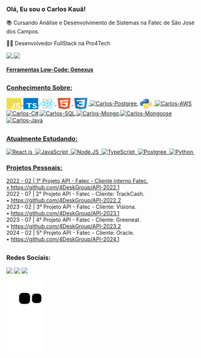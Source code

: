 ### Olá, Eu sou o Carlos Kauã!

📚 Cursando Análise e Desenvolvimento de Sistemas na Fatec de São José dos Campos.
<p/>
👨‍💼 Desenvolvedor FullStack na Pro4Tech
<div alinhar = "centro">
 <a href="https://github.com/CarlosKB">
 <img align="center" height="190em" src="https://github-readme-stats.vercel.app/api?username=CarlosKB&show_icons=true&theme=midnight-purple&include_all_commits=true&count_private=true"/>
 <img align="center" height="190em" src="https://github-readme-stats.vercel.app/api/top-langs/?username=CarlosKB&layout=compact&langs_count=16&theme=midnight-purple"/>
</div>
 
 #### Ferramentas Low-Code: Genexus
  
 ##
 ### Conhecimento Sobre:
  <div style="display: inline_block">
  <img align="center" alt="Carlos-Js" height="30" width="40" src="https://raw.githubusercontent.com/devicons/devicon/master/icons/javascript/javascript-plain.svg">
  <img align="center" alt="Carlos-Ts" height="30" width="40" src="https://raw.githubusercontent.com/devicons/devicon/master/icons/typescript/typescript-plain.svg">
  <img align="center" alt="Carlos-React" height="30" width="40" src="https://raw.githubusercontent.com/devicons/devicon/master/icons/react/react-original.svg">
  <img align="center" alt="Carlos-HTML" height="30" width="40" src="https://raw.githubusercontent.com/devicons/devicon/master/icons/html5/html5-original.svg">
  <img align="center" alt="Carlos-CSS" height="30" width="40" src="https://raw.githubusercontent.com/devicons/devicon/master/icons/css3/css3-original.svg">
  <img align="center" alt="Carlos-Postgree" height="30" width="40" src="https://cdn.jsdelivr.net/gh/devicons/devicon/icons/postgresql/postgresql-original-wordmark.svg">
  <img align="center" alt="Carlos-Python" height="30" width="40" src="https://raw.githubusercontent.com/devicons/devicon/master/icons/python/python-original.svg">
  <img align="center" alt="Carlos-AWS" height="30" width="40" src="https://cdn.jsdelivr.net/gh/devicons/devicon@latest/icons/amazonwebservices/amazonwebservices-original-wordmark.svg">
  <img align="center" alt="Carlos-C#" height="30" width="40" src="https://cdn.jsdelivr.net/gh/devicons/devicon@latest/icons/csharp/csharp-original.svg">
  <img align="center" alt="Carlos-SQL" height="30" width="40" src="https://cdn.jsdelivr.net/gh/devicons/devicon@latest/icons/sqldeveloper/sqldeveloper-original.svg">
  <img align="center" alt="Carlos-Mongo" height="30" width="40" src="https://cdn.jsdelivr.net/gh/devicons/devicon@latest/icons/mongodb/mongodb-original.svg">
  <img align="center" alt="Carlos-Mongoose" height="30" width="40" src="https://cdn.jsdelivr.net/gh/devicons/devicon@latest/icons/mongoose/mongoose-original.svg">
  <img align="center" alt="Carlos-Java" height="30" width="40" src="https://cdn.jsdelivr.net/gh/devicons/devicon/icons/java/java-original-wordmark.svg">
   
 ##
 ### Atualmente Estudando:
![React.js](https://img.shields.io/badge/React-20232A?style=for-the-badge&logo=react&logoColor=61DAFB)&nbsp;
![JavaScript](https://img.shields.io/badge/JavaScript-F7DF1E?style=for-the-badge&logo=javascript&logoColor=black)&nbsp;
![Node.JS](https://img.shields.io/badge/Node.js-43853D?style=for-the-badge&logo=node.js&logoColor=white)&nbsp;
![TypeScript](https://img.shields.io/badge/TypeScript-007ACC?style=for-the-badge&logo=typescript&logoColor=white)&nbsp;
![Postgree](https://img.shields.io/badge/PostgreSQL-316192?style=for-the-badge&logo=postgresql&logoColor=white)&nbsp;
![Python](https://img.shields.io/badge/Python-14354C?style=for-the-badge&logo=python&logoColor=white)&nbsp;
  
### Projetos Pessoais:
  2022 - 02 | 1° Projeto API - Fatec - Cliente interno Fatec.</br>
    • https://github.com/4DeskGroup/API-2022.1</br>
  2022 - 07 | 2° Projeto API - Fatec - Cliente: TrackCash.</br>
    • https://github.com/4DeskGroup/API-2022.2</br>
  2023 - 02 | 3° Projeto API - Fatec - Cliente: Visiona.</br>
    • https://github.com/4DeskGroup/API-2023.1</br>
  2023 - 07 | 4° Projeto API - Fatec - Cliente: Greeneat.</br>
    • https://github.com/4DeskGroup/API-2023.2</br>
  2024 - 02 | 5° Projeto API - Fatec - Cliente: Oracle.</br>
    • https://github.com/4DeskGroup/API-2024.1</br>
   
##
  ### Redes Sociais:
  <a href="https://www.instagram.com/_carloskb/" target="_blank"><img src="https://img.shields.io/badge/-Instagram-%23E4405F?style=for-the-badge&logo=instagram&logoColor=white" target="_blank"></a>
  <a href = "mailto:fateccarlos@gmail.com"><img src="https://img.shields.io/badge/-Gmail-%23333?style=for-the-badge&logo=gmail&logoColor=white" target="_blank"></a>
  <a href="https://www.linkedin.com/in/carlos-kaua-berghahn/" target="_blank"><img src="https://img.shields.io/badge/-LinkedIn-%230077B5?style=for-the-badge&logo=linkedin&logoColor=white" target="_blank"></a> 

 ![Snake animation](https://github.com/LaizaCristina/LaizaCristina/blob/output/github-contribution-grid-snake.svg)
